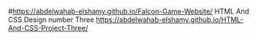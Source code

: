 #https://abdelwahab-elshamy.github.io/Falcon-Game-Website/
HTML And CSS Design number Three
https://abdelwahab-elshamy.github.io/HTML-And-CSS-Project-Three/
